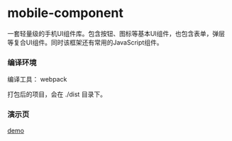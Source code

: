 # mobile-component

一套轻量级的手机UI组件库。包含按钮、图标等基本UI组件，也包含表单，弹层等复合UI组件。同时该框架还有常用的JavaScript组件。

### 编译环境

编译工具： webpack

打包后的项目，会在 ./dist 目录下。

### 演示页

[demo](https://yi-jy.com/mobile-component/dist/index.html)
